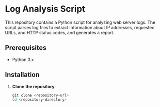 
# Log Analysis Script

This repository contains a Python script for analyzing web server logs. The script parses log files to extract information about IP addresses, requested URLs, and HTTP status codes, and generates a report.

## Prerequisites

- Python 3.x

## Installation

1. **Clone the repository**:
   ```bash
   git clone <repository-url>
   cd <repository-directory>
